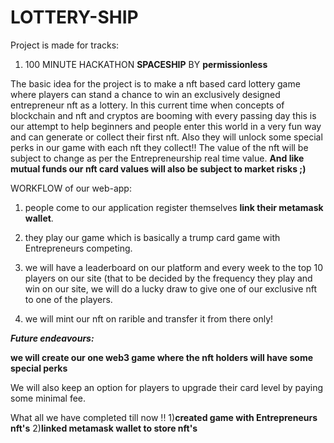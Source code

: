 # LOTTERY-SHIP

Project is made for tracks:
1) 100 MINUTE HACKATHON **SPACESHIP** BY **permissionless**

The basic idea for the project is to make a nft based card lottery game where players can stand a chance to win an exclusively designed entrepreneur nft as a lottery.
In this current time when concepts of blockchain and nft and cryptos are booming with every passing day this is our attempt to help beginners and people enter this world in a very fun way and can generate or collect their first nft.
Also they will unlock some special perks in our game with each nft they collect!!
The value of the nft will be subject to change as per the Entrepreneurship real time value.
**And like mutual funds our nft card values will also be subject to market risks ;)**

WORKFLOW of our web-app:

1) people come to our application register themselves **link their metamask wallet**.

2) they play our game which is basically a trump card game with Entrepreneurs competing.

3) we will have a leaderboard on our platform and every week to the top 10 players on our site (that to be decided by the frequency they play and win on our site,
we will do a lucky draw to give one of our exclusive nft to one of the players.

4) we will mint our nft on rarible and transfer it from there only!

***Future endeavours:***

**we will create our one web3 game where the nft holders will have some special perks**


We will also keep an option for players to upgrade their card level by paying some minimal fee.



What all we have completed till now !!
1)**created game with Entrepreneurs nft's**
2)**linked metamask wallet to store nft's**
